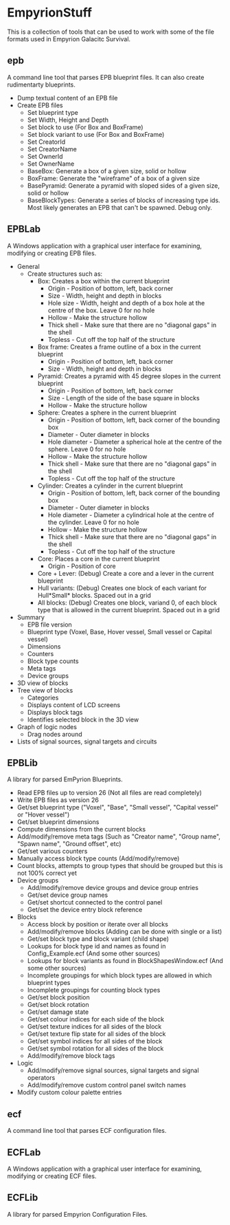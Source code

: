 # EmpyrionStuff

This is a collection of tools that can be used to work with some of the file formats used in Empyrion Galacitc Survival.

## epb
A command line tool that parses EPB blueprint files. It can also create rudimentarty blueprints.
* Dump textual content of an EPB file
* Create EPB files
    * Set blueprint type
    * Set Width, Height and Depth
    * Set block to use (For Box and BoxFrame)
    * Set block variant to use (For Box and BoxFrame)
    * Set CreatorId
    * Set CreatorName
    * Set OwnerId
    * Set OwnerName
    * BaseBox: Generate a box of a given size, solid or hollow
    * BoxFrame: Generate the "wireframe" of a box of a given size
    * BasePyramid: Generate a pyramid with sloped sides of a given size, solid or hollow 
    * BaseBlockTypes: Generate a series of blocks of increasing type ids. Most likely generates an EPB that can't be spawned. Debug only.

## EPBLab
A Windows application with a graphical user interface for examining, modifying or creating EPB files.
* General
    * Create structures such as:
        * Box: Creates a box within the current blueprint
            * Origin - Position of bottom, left, back corner
            * Size - Width, height and depth in blocks
            * Hole size - Width, height and depth of a box hole at the centre of the box. Leave 0 for no hole
            * Hollow - Make the structure hollow
            * Thick shell - Make sure that there are no "diagonal gaps" in the shell
            * Topless - Cut off the top half of the structure
        * Box frame: Creates a frame outline of a box in the current blueprint
            * Origin - Position of bottom, left, back corner
            * Size - Width, height and depth in blocks
        * Pyramid: Creates a pyramid with 45 degree slopes in the current blueprint
            * Origin - Position of bottom, left, back corner
            * Size - Length of the side of the base square in blocks
            * Hollow - Make the structure hollow
        * Sphere: Creates a sphere in the current blueprint
            * Origin - Position of bottom, left, back corner of the bounding box
            * Diameter - Outer diameter in blocks
            * Hole diameter - Diameter a spherical hole at the centre of the sphere. Leave 0 for no hole
            * Hollow - Make the structure hollow
            * Thick shell - Make sure that there are no "diagonal gaps" in the shell
            * Topless - Cut off the top half of the structure
        * Cylinder: Creates a cylinder in the current blueprint
            * Origin - Position of bottom, left, back corner of the bounding box
            * Diameter - Outer diameter in blocks
            * Hole diameter - Diameter a cylindrical hole at the centre of the cylinder. Leave 0 for no hole
            * Hollow - Make the structure hollow
            * Thick shell - Make sure that there are no "diagonal gaps" in the shell
            * Topless - Cut off the top half of the structure
        * Core: Places a core in the current blueprint
            * Origin - Position of core
        * Core + Lever: (Debug) Create a core and a lever in the current blueprint
        * Hull variants: (Debug) Creates one block of each variant for Hull&ast;Small&ast; blocks. Spaced out in a grid
        * All blocks: (Debug) Creates one block, variand 0, of each block type that is allowed in the current blueprint. Spaced out in a grid
* Summary
    * EPB file version
    * Blueprint type (Voxel, Base, Hover vessel, Small vessel or Capital vessel)
    * Dimensions
    * Counters
    * Block type counts
    * Meta tags
    * Device groups
* 3D view of blocks
* Tree view of blocks
    * Categories
    * Displays content of LCD screens
    * Displays block tags
    * Identifies selected block in the 3D view
* Graph of logic nodes
    * Drag nodes around
* Lists of signal sources, signal targets and circuits

## EPBLib
A library for parsed EmPyrion Blueprints.
* Read EPB files up to version 26 (Not all files are read completely)
* Write EPB files as version 26
* Get/set blueprint type ("Voxel", "Base", "Small vessel", "Capital vessel" or "Hover vessel")
* Get/set blueprint dimensions
* Compute dimensions from the current blocks
* Add/modify/remove meta tags (Such as "Creator name", "Group name", "Spawn name", "Ground offset", etc)
* Get/set various counters
* Manually access block type counts (Add/modify/remove)
* Count blocks, attempts to group types that should be grouped but this is not 100% correct yet
* Device groups
    * Add/modify/remove device groups and device group entries
    * Get/set device group names
    * Get/set shortcut connected to the control panel
    * Get/set the device entry block reference
* Blocks
    * Access block by position or iterate over all blocks
    * Add/modify/remove blocks (Adding can be done with single or a list)
    * Get/set block type and block variant (child shape)
    * Lookups for block type id and names as found in Config_Example.ecf (And some other sources)
    * Lookups for block variants as found in BlockShapesWindow.ecf (And some other sources)
    * Incomplete groupings for which block types are allowed in which blueprint types
    * Incomplete groupings for counting block types
    * Get/set block position
    * Get/set block rotation
    * Get/set damage state
    * Get/set colour indices for each side of the block
    * Get/set texture indices for all sides of the block
    * Get/set texture flip state for all sides of the block
    * Get/set symbol indices for all sides of the block
    * Get/set symbol rotation for all sides of the block
    * Add/modify/remove block tags
* Logic
    * Add/modify/remove signal sources, signal targets and signal operators
    * Add/modify/remove custom control panel switch names
* Modify custom colour palette entries

## ecf
A command line tool that parses ECF configuration files.

## ECFLab
A Windows application with a graphical user interface for examining, modifying or creating ECF files.

## ECFLib
A library for parsed Empyrion Configuration Files.
